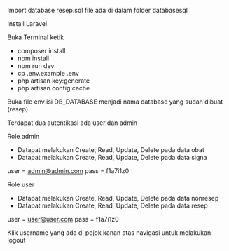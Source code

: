 Import database resep.sql file ada di dalam folder databasesql

Install Laravel

Buka Terminal
ketik

-   composer install
-   npm install
-   npm run dev
-   cp .env.example .env
-   php artisan key:generate
-   php artisan config:cache

Buka file env isi DB_DATABASE menjadi nama database yang sudah dibuat (resep)

Terdapat dua autentikasi ada user dan admin

Role admin

-   Datapat melakukan Create, Read, Update, Delete pada data obat
-   Datapat melakukan Create, Read, Update, Delete pada data signa

user = admin@admin.com
pass = f1a7i1z0

Role user

-   Datapat melakukan Create, Read, Update, Delete pada data nonresep
-   Datapat melakukan Create, Read, Update, Delete pada data resep

user = user@user.com
pass = f1a7i1z0

Klik username yang ada di pojok kanan atas navigasi untuk melakukan logout
